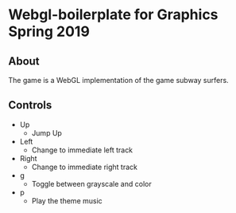 # Webgl-boilerplate for Graphics Spring 2019

## About
The game is a WebGL implementation of the game subway surfers.

## Controls
- Up
  - Jump Up
- Left
  - Change to immediate left track
- Right 
  - Change to immediate right track
- g
  - Toggle between grayscale and color
- p 
  - Play the theme music